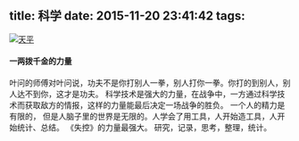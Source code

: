 title: 科学
date: 2015-11-20 23:41:42
tags:
---
[![天平](http://7xkghz.com1.z0.glb.clouddn.com/20151120_tianping.jpg "天平")](http://7xkghz.com1.z0.glb.clouddn.com/20151120_tianping.jpg "天平")
#### 一两拨千金的力量
叶问的师傅对叶问说，功夫不是你打别人一拳，别人打你一拳。你打的到别人，别人达不到你，这才是功夫。
科学技术是强大的力量，在战争中，一方通过科学技术而获取敌方的情报，这样的力量能最后决定一场战争的胜负。
一个人的精力是有限的， 但是人脑子里的世界是无限的。人学会了用工具，人开始造工具，人开始统计、总结。
《失控》的力量最强大。
研究，记录，思考，整理，统计。
